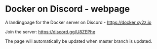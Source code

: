 # Docker on Discord - webpage

A landingpage for the Docker server on Discord - https://docker.xy2z.io

Join the server: https://discord.gg/U8ZEPhe

The page will automatically be updated when master branch is updated.
